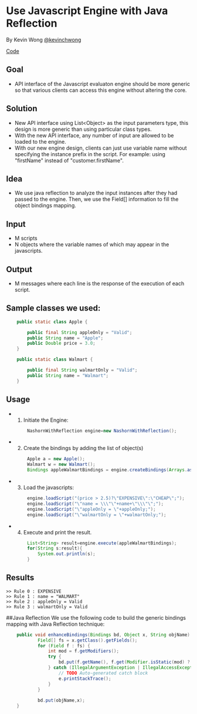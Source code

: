 # Use Javascript Engine with Java Reflection

By Kevin Wong [@kevinchwong](https://github.com/kevinchwong)

[Code](NashornWithReflection.java)

## Goal
- API interface of the Javascript evaluaton engine should be more generic so that various clients can access this engine without altering the core.

## Solution
- New API interface using List\<Object\> as the input parameters type, this design is more generic than using particular class types.
- With the new API interface, any number of input are allowed to be loaded to the engine.
- With our new engine design, clients can just use variable name without specifying the instance prefix in the script. For example: using "firstName" instead of "customer.firstName".

## Idea
- We use java reflection to analyze the input instances after they had passed to the engine. Then, we use the Field[] information to fill the object bindings mapping.

## Input
- M scripts
- N objects where the variable names of which may appear in the javascripts. 

## Output
- M messages where each line is the response of the execution of each script. 

## Sample classes we used:
```Java
	public static class Apple {

		public final String appleOnly = "Valid";
		public String name = "Apple";
		public Double price = 3.0;
	}

	public static class Walmart {

		public final String walmartOnly = "Valid";
		public String name = "Walmart";
	}
```

## Usage
- 1. Initiate the Engine:
```Java
		NashornWithReflection engine=new NashornWithReflection();
```

- 2. Create the bindings by adding the list of object(s)
```Java
		Apple a = new Apple();		
		Walmart w = new Walmart();		
		Bindings appleWalmartBindings = engine.createBindings(Arrays.asList(new Object[]{a,w}));
```

- 3. Load the javascripts:
```Java		
		engine.loadScript("(price > 2.5)?\"EXPENSIVE\":\"CHEAP\";");
		engine.loadScript("\"name = \\\"\"+name+\"\\\"\";");
		engine.loadScript("\"appleOnly = \"+appleOnly;");
		engine.loadScript("\"walmartOnly = \"+walmartOnly;");
```

- 4. Execute and print the result.
```Java
		List<String> result=engine.execute(appleWalmartBindings);
		for(String s:result){
			System.out.println(s);
		}
```

## Results
```
>> Rule 0 : EXPENSIVE
>> Rule 1 : name = "WALMART"
>> Rule 2 : appleOnly = Valid
>> Rule 3 : walmartOnly = Valid
```
##Java Reflection
We use the following code to build the generic bindings mapping with Java Reflection technique:
```Java
    public void enhanceBindings(Bindings bd, Object x, String objName) {
			Field[] fs = x.getClass().getFields();
			for (Field f : fs) {
				int mod = f.getModifiers();
				try {
					bd.put(f.getName(), f.get(Modifier.isStatic(mod) ? null : x));
				} catch (IllegalArgumentException | IllegalAccessException e) {
					// TODO Auto-generated catch block
					e.printStackTrace();
				}
			}
			
			bd.put(objName,x);
	}
```
